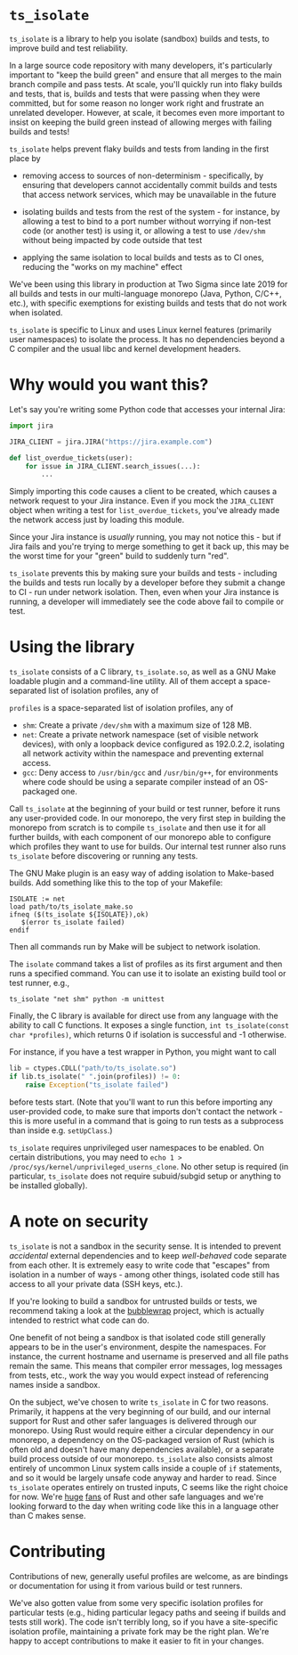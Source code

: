 `ts_isolate`
===

`ts_isolate` is a library to help you isolate (sandbox) builds and
tests, to improve build and test reliability.

In a large source code repository with many developers, it's
particularly important to "keep the build green" and ensure that all
merges to the main branch compile and pass tests. At scale, you'll
quickly run into flaky builds and tests, that is, builds and tests that
were passing when they were committed, but for some reason no longer
work right and frustrate an unrelated developer. However, at scale, it
becomes even more important to insist on keeping the build green instead
of allowing merges with failing builds and tests!

`ts_isolate` helps prevent flaky builds and tests from landing in the
first place by

* removing access to sources of non-determinism - specifically, by
  ensuring that developers cannot accidentally commit builds and tests
  that access network services, which may be unavailable in the future

* isolating builds and tests from the rest of the system - for instance,
  by allowing a test to bind to a port number without worrying if
  non-test code (or another test) is using it, or allowing a test to
  use `/dev/shm` without being impacted by code outside that test

* applying the same isolation to local builds and tests as to CI ones,
  reducing the "works on my machine" effect

We've been using this library in production at Two Sigma since late 2019
for all builds and tests in our multi-language monorepo (Java, Python,
C/C++, etc.), with specific exemptions for existing builds and tests that
do not work when isolated.

`ts_isolate` is specific to Linux and uses Linux kernel features
(primarily user namespaces) to isolate the process. It has no
dependencies beyond a C compiler and the usual libc and kernel
development headers.

Why would you want this?
===

Let's say you're writing some Python code that accesses your internal
Jira:

```python
import jira

JIRA_CLIENT = jira.JIRA("https://jira.example.com")

def list_overdue_tickets(user):
    for issue in JIRA_CLIENT.search_issues(...):
        ...
```

Simply importing this code causes a client to be created, which causes a
network request to your Jira instance. Even if you mock the
`JIRA_CLIENT` object when writing a test for `list_overdue_tickets`,
you've already made the network access just by loading this module.

Since your Jira instance is _usually_ running, you may not notice this -
but if Jira fails and you're trying to merge something to get it back
up, this may be the worst time for your "green" build to suddenly turn
"red".

`ts_isolate` prevents this by making sure your builds and tests -
including the builds and tests run locally by a developer before they
submit a change to CI - run under network isolation. Then, even when
your Jira instance is running, a developer will immediately see the code
above fail to compile or test.

Using the library
===

`ts_isolate` consists of a C library, `ts_isolate.so`, as well as a GNU
Make loadable plugin and a command-line utility. All of them accept a
space-separated list of isolation profiles, any of

`profiles` is a space-separated list of isolation profiles, any of

* `shm`: Create a private `/dev/shm` with a maximum size of 128 MB.
* `net`: Create a private network namespace (set of visible network
  devices), with only a loopback device configured as 192.0.2.2,
  isolating all network activity within the namespace and preventing
  external access.
* `gcc`: Deny access to `/usr/bin/gcc` and `/usr/bin/g++`, for
  environments where code should be using a separate compiler instead of
  an OS-packaged one.

Call `ts_isolate` at the beginning of your build or test runner, before
it runs any user-provided code. In our monorepo, the very first step in
building the monorepo from scratch is to compile `ts_isolate` and then
use it for all further builds, with each component of our monorepo able
to configure which profiles they want to use for builds. Our internal
test runner also runs `ts_isolate` before discovering or running any
tests.

The GNU Make plugin is an easy way of adding isolation to Make-based
builds. Add something like this to the top of your Makefile:

```make
ISOLATE := net
load path/to/ts_isolate_make.so
ifneq ($(ts_isolate ${ISOLATE}),ok)
   $(error ts_isolate failed)
endif
```

Then all commands run by Make will be subject to network isolation.

The `isolate` command takes a list of profiles as its first argument and
then runs a specified command. You can use it to isolate an existing
build tool or test runner, e.g.,

```
ts_isolate "net shm" python -m unittest
```

Finally, the C library is available for direct use from any language
with the ability to call C functions. It exposes a single function,
`int ts_isolate(const char *profiles)`, which returns 0 if isolation is
successful and -1 otherwise.

For instance, if you have a test wrapper in Python, you might want to
call

```python
lib = ctypes.CDLL("path/to/ts_isolate.so")
if lib.ts_isolate(" ".join(profiles)) != 0:
    raise Exception("ts_isolate failed")
```

before tests start. (Note that you'll want to run this before importing
any user-provided code, to make sure that imports don't contact the
network - this is more useful in a command that is going to run tests as
a subprocess than inside e.g. `setUpClass`.)

`ts_isolate` requires unprivileged user namespaces to be enabled. On
certain distributions, you may need to `echo 1 >
/proc/sys/kernel/unprivileged_userns_clone`. No other setup is required
(in particular, `ts_isolate` does not require subuid/subgid setup or
anything to be installed globally).

A note on security
===

`ts_isolate` is not a sandbox in the security sense. It is intended to
prevent _accidental_ external dependencies and to keep _well-behaved_
code separate from each other. It is extremely easy to write code that
"escapes" from isolation in a number of ways - among other things,
isolated code still has access to all your private data (SSH keys,
etc.).

If you're looking to build a sandbox for untrusted builds or tests, we
recommend taking a look at the
[bubblewrap](https://github.com/containers/bubblewrap) project, which is
actually intended to restrict what code can do.

One benefit of not being a sandbox is that isolated code still generally
appears to be in the user's environment, despite the namespaces. For
instance, the current hostname and username is preserved and all file
paths remain the same. This means that compiler error messages, log
messages from tests, etc., work the way you would expect instead of
referencing names inside a sandbox.

On the subject, we've chosen to write `ts_isolate` in C for two reasons.
Primarily, it happens at the very beginning of our build, and our
internal support for Rust and other safer languages is delivered through
our monorepo. Using Rust would require either a circular dependency in
our monorepo, a dependency on the OS-packaged version of Rust (which is
often old and doesn't have many dependencies available), or a separate
build process outside of our monorepo. `ts_isolate` also consists almost
entirely of uncommon Linux system calls inside a couple of `if`
statements, and so it would be largely unsafe code anyway and harder to
read. Since `ts_isolate` operates entirely on trusted inputs, C seems
like the right choice for now. We're
[huge](https://github.com/twosigma/fastfreeze)
[fans](https://github.com/twosigma/nsncd) of Rust and other safe
languages and we're looking forward to the day when writing code like
this in a language other than C makes sense.

Contributing
===

Contributions of new, generally useful profiles are welcome, as are
bindings or documentation for using it from various build or test
runners.

We've also gotten value from some very specific isolation profiles for
particular tests (e.g., hiding particular legacy paths and seeing if
builds and tests still work). The code isn't terribly long, so if you
have a site-specific isolation profile, maintaining a private fork may
be the right plan. We're happy to accept contributions to make it easier
to fit in your changes.
